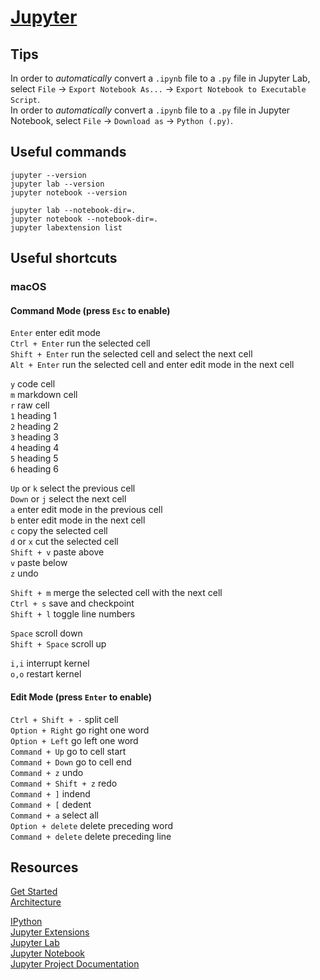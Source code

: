 # [Jupyter](http://jupyterlab.io)



## Tips

In order to _automatically_ convert a `.ipynb` file to a `.py` file in Jupyter Lab, select `File` -> `Export Notebook As...` -> `Export Notebook to Executable Script`.<br>
In order to _automatically_ convert a `.ipynb` file to a `.py` file in Jupyter Notebook, select `File` -> `Download as` -> `Python (.py)`.<br>



## Useful commands

`jupyter --version`<br>
`jupyter lab --version`<br>
`jupyter notebook --version`<br>

`jupyter lab --notebook-dir=.`<br>
`jupyter notebook --notebook-dir=.`<br>
`jupyter labextension list`<br>



## Useful shortcuts

### macOS

#### Command Mode (press `Esc` to enable)
`Enter` enter edit mode<br>
`Ctrl + Enter` run the selected cell<br>
`Shift + Enter` run the selected cell and select the next cell<br>
`Alt + Enter` run the selected cell and enter edit mode in the next cell<br>

`y` code cell<br>
`m` markdown cell<br>
`r` raw cell<br>
`1` heading 1<br>
`2` heading 2<br>
`3` heading 3<br>
`4` heading 4<br>
`5` heading 5<br>
`6` heading 6<br>

`Up` or `k` select the previous cell<br>
`Down` or `j` select the next cell<br>
`a` enter edit mode in the previous cell<br>
`b` enter edit mode in the next cell<br>
`c` copy the selected cell<br>
`d` or `x` cut the selected cell<br>
`Shift + v` paste above<br>
`v` paste below<br>
`z` undo<br>

`Shift + m` merge the selected cell with the next cell<br>
`Ctrl + s` save and checkpoint<br>
`Shift + l` toggle line numbers<br>

`Space` scroll down<br>
`Shift + Space` scroll up<br>

`i,i` interrupt kernel<br>
`o,o` restart kernel<br>

#### Edit Mode (press `Enter` to enable)

`Ctrl + Shift + -` split cell<br>
`Option + Right` go right one word<br>
`Option + Left` go left one word<br>
`Command + Up` go to cell start<br>
`Command + Down` go to cell end<br>
`Command + z` undo<br>
`Command + Shift + z` redo<br>
`Command + ]` indend<br>
`Command + [` dedent<br>
`Command + a` select all<br>
`Option + delete` delete preceding word<br>
`Command + delete` delete preceding line<br>

## Resources

[Get Started](https://jupyter.readthedocs.io/en/latest/content-quickstart.html)<br>
[Architecture](https://jupyter.readthedocs.io/en/latest/projects/architecture/content-architecture.html)<br>

[IPython](https://ipython.readthedocs.io/en/stable/)<br>
[Jupyter Extensions](https://jupyterlab.readthedocs.io/en/stable/user/extensions.html)<br>
[Jupyter Lab](https://jupyterlab.readthedocs.io/en/stable/)<br>
[Jupyter Notebook](https://jupyter-notebook.readthedocs.io/en/stable/)<br>
[Jupyter Project Documentation](https://jupyter.readthedocs.io/en/latest/)<br>
